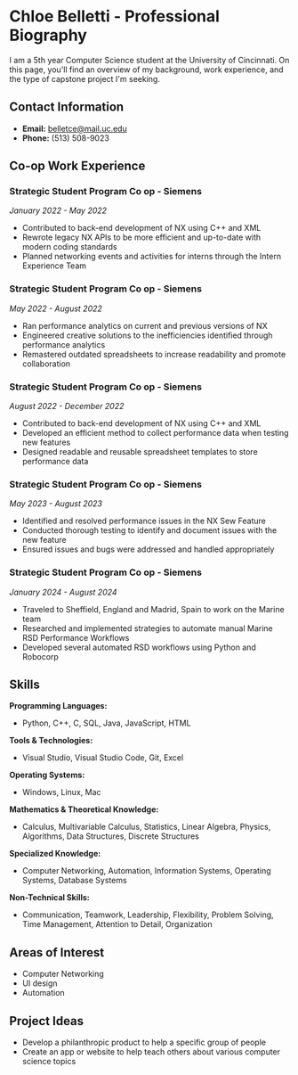 # Chloe Belletti - Professional Biography

I am a 5th year Computer Science student at the University of Cincinnati. On this page, you'll find an overview of my background, work experience, and the type of capstone project I'm seeking.

## Contact Information

- **Email:** [belletce@mail.uc.edu](mailto:belletce@mail.uc.edu)
- **Phone:** (513) 508-9023

## Co-op Work Experience

### Strategic Student Program Co op - Siemens
*January 2022 - May 2022*

- Contributed to back-end development of NX using C++ and XML 
- Rewrote legacy NX APIs to be more efficient and up-to-date with modern coding standards
- Planned networking events and activities for interns through the Intern Experience Team

### Strategic Student Program Co op - Siemens
*May 2022 - August 2022*

- Ran performance analytics on current and previous versions of NX 
- Engineered creative solutions to the inefficiencies identified through performance analytics
- Remastered outdated spreadsheets to increase readability and promote collaboration

### Strategic Student Program Co op - Siemens
*August 2022 - December 2022*

- Contributed to back-end development of NX using C++ and XML 
- Developed an efficient method to collect performance data when testing new features
- Designed readable and reusable spreadsheet templates to store performance data

### Strategic Student Program Co op - Siemens
*May 2023 - August 2023*

- Identified and resolved performance issues in the NX Sew Feature 
- Conducted thorough testing to identify and document issues with the new feature
- Ensured issues and bugs were addressed and handled appropriately

### Strategic Student Program Co op - Siemens
*January 2024 - August 2024*

- Traveled to Sheffield, England and Madrid, Spain to work on the Marine team  
- Researched and implemented strategies to automate manual Marine RSD Performance Workflows
- Developed several automated RSD workflows using Python and Robocorp

## Skills

**Programming Languages:**
- Python, C++, C, SQL, Java, JavaScript, HTML

**Tools & Technologies:**
- Visual Studio, Visual Studio Code, Git, Excel

**Operating Systems:**
- Windows, Linux, Mac

**Mathematics & Theoretical Knowledge:**
- Calculus, Multivariable Calculus, Statistics, Linear Algebra, Physics, Algorithms, Data Structures, Discrete Structures 

**Specialized Knowledge:**
- Computer Networking, Automation, Information Systems, Operating Systems, Database Systems

**Non-Technical Skills:**
- Communication, Teamwork, Leadership, Flexibility, Problem Solving, Time Management, Attention to Detail, Organization

## Areas of Interest
- Computer Networking
- UI design
- Automation

## Project Ideas
- Develop a philanthropic product to help a specific group of people
- Create an app or website to help teach others about various computer science topics
